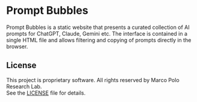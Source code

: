 # Prompt Bubbles

Prompt Bubbles is a static website that presents a curated collection of AI prompts for ChatGPT, Claude, Gemini etc. The interface is contained in a single HTML file and allows filtering and copying of prompts directly in the browser.

## License

This project is proprietary software. All rights reserved by Marco Polo Research Lab.  
See the [LICENSE](./LICENSE) file for details.
